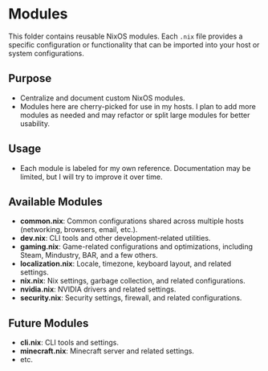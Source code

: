# Modules

This folder contains reusable NixOS modules. Each `.nix` file provides a specific configuration or functionality that can be imported into your host or system configurations.

## Purpose

- Centralize and document custom NixOS modules.
- Modules here are cherry-picked for use in my hosts. I plan to add more modules as needed and may refactor or split large modules for better usability.

## Usage

- Each module is labeled for my own reference. Documentation may be limited, but I will try to improve it over time.

## Available Modules

- **common.nix**: Common configurations shared across multiple hosts (networking, browsers, email, etc.).
- **dev.nix**: CLI tools and other development-related utilities.
- **gaming.nix**: Game-related configurations and optimizations, including Steam, Mindustry, BAR, and a few others.
- **localization.nix**: Locale, timezone, keyboard layout, and related settings.
- **nix.nix**: Nix settings, garbage collection, and related configurations.
- **nvidia.nix**: NVIDIA drivers and related settings.
- **security.nix**: Security settings, firewall, and related configurations.

## Future Modules

- **cli.nix**: CLI tools and settings.
- **minecraft.nix**: Minecraft server and related settings.
- etc.